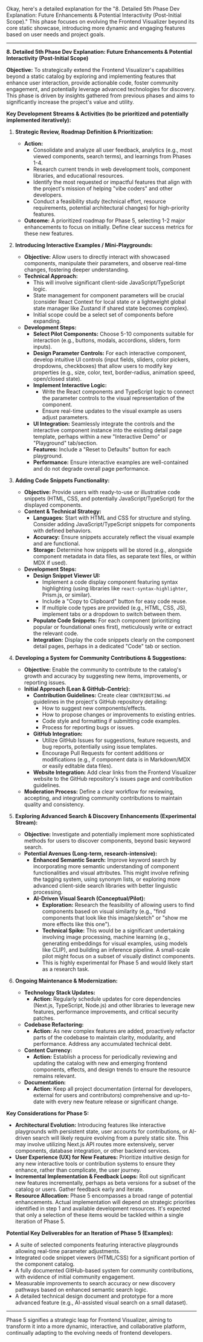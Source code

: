 Okay, here's a detailed explanation for the "8. Detailed 5th Phase Dev Explanation: Future Enhancements & Potential Interactivity (Post-Initial Scope)." This phase focuses on evolving the Frontend Visualizer beyond its core static showcase, introducing more dynamic and engaging features based on user needs and project goals.

---

**8. Detailed 5th Phase Dev Explanation: Future Enhancements & Potential Interactivity (Post-Initial Scope)**

**Objective:** To strategically extend the Frontend Visualizer's capabilities beyond a static catalog by exploring and implementing features that enhance user interaction, provide actionable code, foster community engagement, and potentially leverage advanced technologies for discovery. This phase is driven by insights gathered from previous phases and aims to significantly increase the project's value and utility.

**Key Development Streams & Activities (to be prioritized and potentially implemented iteratively):**

1.  **Strategic Review, Roadmap Definition & Prioritization:**
    * **Action:**
        * Consolidate and analyze all user feedback, analytics (e.g., most viewed components, search terms), and learnings from Phases 1-4.
        * Research current trends in web development tools, component libraries, and educational resources.
        * Identify the most requested or impactful features that align with the project's mission of helping "vibe coders" and other developers.
        * Conduct a feasibility study (technical effort, resource requirements, potential architectural changes) for high-priority features.
    * **Outcome:** A prioritized roadmap for Phase 5, selecting 1-2 major enhancements to focus on initially. Define clear success metrics for these new features.

2.  **Introducing Interactive Examples / Mini-Playgrounds:**
    * **Objective:** Allow users to directly interact with showcased components, manipulate their parameters, and observe real-time changes, fostering deeper understanding.
    * **Technical Approach:**
        * This will involve significant client-side JavaScript/TypeScript logic.
        * State management for component parameters will be crucial (consider React Context for local state or a lightweight global state manager like Zustand if shared state becomes complex).
        * Initial scope could be a select set of components before expanding.
    * **Development Steps:**
        * **Select Pilot Components:** Choose 5-10 components suitable for interaction (e.g., buttons, modals, accordions, sliders, form inputs).
        * **Design Parameter Controls:** For each interactive component, develop intuitive UI controls (input fields, sliders, color pickers, dropdowns, checkboxes) that allow users to modify key properties (e.g., size, color, text, border-radius, animation speed, open/closed state).
        * **Implement Interactive Logic:**
            * Write the React components and TypeScript logic to connect the parameter controls to the visual representation of the component.
            * Ensure real-time updates to the visual example as users adjust parameters.
        * **UI Integration:** Seamlessly integrate the controls and the interactive component instance into the existing detail page template, perhaps within a new "Interactive Demo" or "Playground" tab/section.
        * **Features:** Include a "Reset to Defaults" button for each playground.
        * **Performance:** Ensure interactive examples are well-contained and do not degrade overall page performance.

3.  **Adding Code Snippets Functionality:**
    * **Objective:** Provide users with ready-to-use or illustrative code snippets (HTML, CSS, and potentially JavaScript/TypeScript) for the displayed components.
    * **Content & Technical Strategy:**
        * **Languages:** Start with HTML and CSS for structure and styling. Consider adding JavaScript/TypeScript snippets for components with defined behaviors.
        * **Accuracy:** Ensure snippets accurately reflect the visual example and are functional.
        * **Storage:** Determine how snippets will be stored (e.g., alongside component metadata in data files, as separate text files, or within MDX if used).
    * **Development Steps:**
        * **Design Snippet Viewer UI:**
            * Implement a code display component featuring syntax highlighting (using libraries like `react-syntax-highlighter`, Prism.js, or similar).
            * Include a "Copy to Clipboard" button for easy code reuse.
            * If multiple code types are provided (e.g., HTML, CSS, JS), implement tabs or a dropdown to switch between them.
        * **Populate Code Snippets:** For each component (prioritizing popular or foundational ones first), meticulously write or extract the relevant code.
        * **Integration:** Display the code snippets clearly on the component detail pages, perhaps in a dedicated "Code" tab or section.

4.  **Developing a System for Community Contributions & Suggestions:**
    * **Objective:** Enable the community to contribute to the catalog's growth and accuracy by suggesting new items, improvements, or reporting issues.
    * **Initial Approach (Lean & GitHub-Centric):**
        * **Contribution Guidelines:** Create clear `CONTRIBUTING.md` guidelines in the project's GitHub repository detailing:
            * How to suggest new components/effects.
            * How to propose changes or improvements to existing entries.
            * Code style and formatting if submitting code examples.
            * Process for reporting bugs or issues.
        * **GitHub Integration:**
            * Utilize GitHub Issues for suggestions, feature requests, and bug reports, potentially using issue templates.
            * Encourage Pull Requests for content additions or modifications (e.g., if component data is in Markdown/MDX or easily editable data files).
        * **Website Integration:** Add clear links from the Frontend Visualizer website to the GitHub repository's issues page and contribution guidelines.
    * **Moderation Process:** Define a clear workflow for reviewing, accepting, and integrating community contributions to maintain quality and consistency.

5.  **Exploring Advanced Search & Discovery Enhancements (Experimental Stream):**
    * **Objective:** Investigate and potentially implement more sophisticated methods for users to discover components, beyond basic keyword search.
    * **Potential Avenues (Long-term, research-intensive):**
        * **Enhanced Semantic Search:** Improve keyword search by incorporating more semantic understanding of component functionalities and visual attributes. This might involve refining the tagging system, using synonym lists, or exploring more advanced client-side search libraries with better linguistic processing.
        * **AI-Driven Visual Search (Conceptual/Pilot):**
            * **Exploration:** Research the feasibility of allowing users to find components based on visual similarity (e.g., "find components that look like this image/sketch" or "show me more effects like this one").
            * **Technical Spike:** This would be a significant undertaking involving image processing, machine learning (e.g., generating embeddings for visual examples, using models like CLIP), and building an inference pipeline. A small-scale pilot might focus on a subset of visually distinct components.
            * This is highly experimental for Phase 5 and would likely start as a research task.

6.  **Ongoing Maintenance & Modernization:**
    * **Technology Stack Updates:**
        * **Action:** Regularly schedule updates for core dependencies (Next.js, TypeScript, Node.js) and other libraries to leverage new features, performance improvements, and critical security patches.
    * **Codebase Refactoring:**
        * **Action:** As new complex features are added, proactively refactor parts of the codebase to maintain clarity, modularity, and performance. Address any accumulated technical debt.
    * **Content Currency:**
        * **Action:** Establish a process for periodically reviewing and updating the catalog with new and emerging frontend components, effects, and design trends to ensure the resource remains relevant.
    * **Documentation:**
        * **Action:** Keep all project documentation (internal for developers, external for users and contributors) comprehensive and up-to-date with every new feature release or significant change.

**Key Considerations for Phase 5:**

* **Architectural Evolution:** Introducing features like interactive playgrounds with persistent state, user accounts for contributions, or AI-driven search will likely require evolving from a purely static site. This may involve utilizing Next.js API routes more extensively, server components, database integration, or other backend services.
* **User Experience (UX) for New Features:** Prioritize intuitive design for any new interactive tools or contribution systems to ensure they enhance, rather than complicate, the user journey.
* **Incremental Implementation & Feedback Loops:** Roll out significant new features incrementally, perhaps as beta versions for a subset of the catalog or users. Gather feedback early and iterate.
* **Resource Allocation:** Phase 5 encompasses a broad range of potential enhancements. Actual implementation will depend on strategic priorities identified in step 1 and available development resources. It's expected that only a selection of these items would be tackled within a single iteration of Phase 5.

**Potential Key Deliverables for an Iteration of Phase 5 (Examples):**

* A suite of selected components featuring interactive playgrounds allowing real-time parameter adjustments.
* Integrated code snippet viewers (HTML/CSS) for a significant portion of the component catalog.
* A fully documented GitHub-based system for community contributions, with evidence of initial community engagement.
* Measurable improvements to search accuracy or new discovery pathways based on enhanced semantic search logic.
* A detailed technical design document and prototype for a more advanced feature (e.g., AI-assisted visual search on a small dataset).

---

Phase 5 signifies a strategic leap for Frontend Visualizer, aiming to transform it into a more dynamic, interactive, and collaborative platform, continually adapting to the evolving needs of frontend developers.